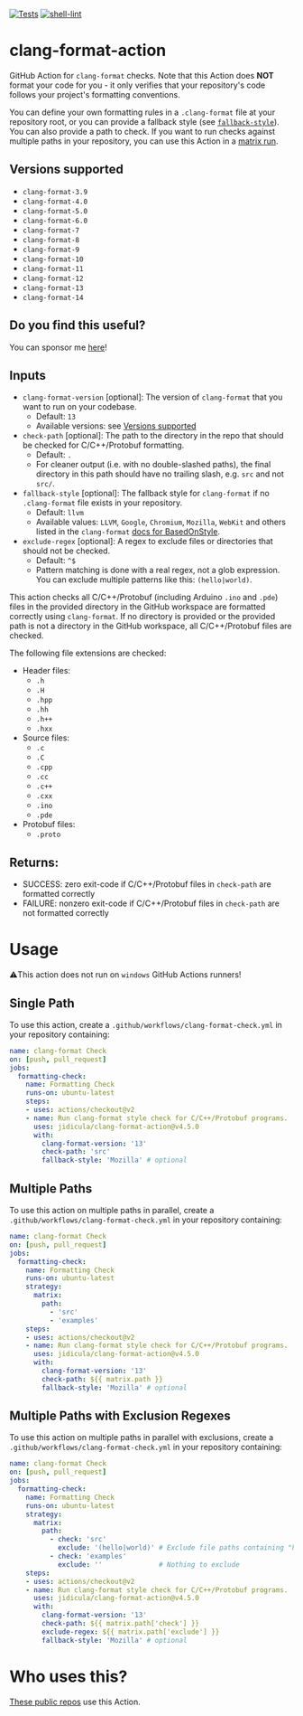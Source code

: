 [![Tests](https://github.com/jidicula/clang-format-action/actions/workflows/tests.yml/badge.svg)](https://github.com/jidicula/clang-format-action/actions/workflows/tests.yml) [![shell-lint](https://github.com/jidicula/clang-format-action/workflows/shell-lint/badge.svg?branch=main)](https://github.com/jidicula/clang-format-action/actions?query=workflow%3Ashell-lint+branch%3Amain)

# clang-format-action
GitHub Action for `clang-format` checks. Note that this Action does **NOT** format your code for you - it only verifies that your repository's code follows your project's formatting conventions.

You can define your own formatting rules in a `.clang-format` file at your repository root, or you can provide a fallback style (see [`fallback-style`](#inputs)). You can also provide a path to check. If you want to run checks against multiple paths in your repository, you can use this Action in a [matrix run](#multiple-paths).

## Versions supported
* `clang-format-3.9`
* `clang-format-4.0`
* `clang-format-5.0`
* `clang-format-6.0`
* `clang-format-7`
* `clang-format-8`
* `clang-format-9`
* `clang-format-10`
* `clang-format-11`
* `clang-format-12`
* `clang-format-13`
* `clang-format-14`

## Do you find this useful?

You can sponsor me [here](https://github.com/sponsors/jidicula)!

## Inputs
* `clang-format-version` [optional]: The version of `clang-format` that you want to run on your codebase.
  * Default: `13`
  * Available versions: see [Versions supported](#versions-supported)
* `check-path` [optional]: The path to the directory in the repo that should be checked for C/C++/Protobuf formatting.
  * Default: `.`
  * For cleaner output (i.e. with no double-slashed paths), the final directory in this path should have no trailing slash, e.g. `src` and not `src/`.
* `fallback-style` [optional]: The fallback style for `clang-format` if no `.clang-format` file exists in your repository.
  * Default: `llvm`
  * Available values: `LLVM`, `Google`, `Chromium`, `Mozilla`, `WebKit` and others listed in the `clang-format` [docs for BasedOnStyle](https://clang.llvm.org/docs/ClangFormatStyleOptions.html#configurable-format-style-options).
* `exclude-regex` [optional]: A regex to exclude files or directories that should not be checked.
  * Default: `^$`
  * Pattern matching is done with a real regex, not a glob expression. You can exclude multiple patterns like this: `(hello|world)`.

This action checks all C/C++/Protobuf (including Arduino `.ino` and `.pde`) files in the provided directory in the GitHub workspace are formatted correctly using `clang-format`. If no directory is provided or the provided path is not a directory in the GitHub workspace, all C/C++/Protobuf files are checked.

The following file extensions are checked:
* Header files:
  * `.h`
  * `.H`
  * `.hpp`
  * `.hh`
  * `.h++`
  * `.hxx `
* Source files:
  * `.c`
  * `.C`
  * `.cpp`
  * `.cc`
  * `.c++`
  * `.cxx`
  * `.ino`
  * `.pde`
* Protobuf files:
  * `.proto`

## Returns:

* SUCCESS: zero exit-code if C/C++/Protobuf files in `check-path` are formatted correctly
* FAILURE: nonzero exit-code if C/C++/Protobuf files in `check-path` are not formatted correctly

# Usage

⚠️This action does not run on `windows`  GitHub Actions runners!

## Single Path

To use this action, create a `.github/workflows/clang-format-check.yml` in your repository containing:

```yaml
name: clang-format Check
on: [push, pull_request]
jobs:
  formatting-check:
    name: Formatting Check
    runs-on: ubuntu-latest
    steps:
    - uses: actions/checkout@v2
    - name: Run clang-format style check for C/C++/Protobuf programs.
      uses: jidicula/clang-format-action@v4.5.0
      with:
        clang-format-version: '13'
        check-path: 'src'
        fallback-style: 'Mozilla' # optional
```

## Multiple Paths
To use this action on multiple paths in parallel, create a `.github/workflows/clang-format-check.yml` in your repository containing:

```yaml
name: clang-format Check
on: [push, pull_request]
jobs:
  formatting-check:
    name: Formatting Check
    runs-on: ubuntu-latest
    strategy:
      matrix:
        path:
          - 'src'
          - 'examples'
    steps:
    - uses: actions/checkout@v2
    - name: Run clang-format style check for C/C++/Protobuf programs.
      uses: jidicula/clang-format-action@v4.5.0
      with:
        clang-format-version: '13'
        check-path: ${{ matrix.path }}
        fallback-style: 'Mozilla' # optional
```

## Multiple Paths with Exclusion Regexes
To use this action on multiple paths in parallel with exclusions, create a `.github/workflows/clang-format-check.yml` in your repository containing:

```yaml
name: clang-format Check
on: [push, pull_request]
jobs:
  formatting-check:
    name: Formatting Check
    runs-on: ubuntu-latest
    strategy:
      matrix:
        path:
          - check: 'src'
            exclude: '(hello|world)' # Exclude file paths containing "hello" or "world"
          - check: 'examples'
            exclude: ''              # Nothing to exclude
    steps:
    - uses: actions/checkout@v2
    - name: Run clang-format style check for C/C++/Protobuf programs.
      uses: jidicula/clang-format-action@v4.5.0
      with:
        clang-format-version: '13'
        check-path: ${{ matrix.path['check'] }}
        exclude-regex: ${{ matrix.path['exclude'] }}
        fallback-style: 'Mozilla' # optional
```

# Who uses this?

[These public repos](https://github.com/search?o=desc&q=uses%3A+jidicula%2Fclang-format-action+-user%3Ajidicula&s=indexed&type=Code) use this Action.
